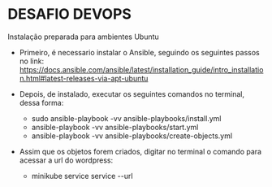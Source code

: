 # DESAFIO DEVOPS

Instalação preparada para ambientes Ubuntu 
 - Primeiro, é necessario instalar o Ansible, seguindo os seguintes passos no link: https://docs.ansible.com/ansible/latest/installation_guide/intro_installation.html#latest-releases-via-apt-ubuntu
 
 - Depois, de instalado, executar os seguintes comandos no terminal, dessa forma: 
 
    - sudo ansible-playbook -vv ansible-playbooks/install.yml
    - ansible-playbook -vv ansible-playbooks/start.yml
    - ansible-playbook -vv ansible-playbooks/create-objects.yml
    
  - Assim que os objetos forem criados, digitar no terminal o comando para acessar a url do wordpress:
    - minikube service service  --url
   
